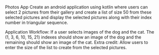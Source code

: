 Photos App
Create an android application using kotlin where users can select 2 pictures from their gallery
and create a list of size 50 from these selected pictures and display the selected pictures along
with their index number in triangular sequence.

Application Workflow:
If a user selects images of the dog and the cat. The (1, 3, 6, 10, 15, 21) indexes should show an
image of the dog and the remaining should show an image of the cat.
Extra credit:
Allow users to enter the size of the list to create from the selected pictures.